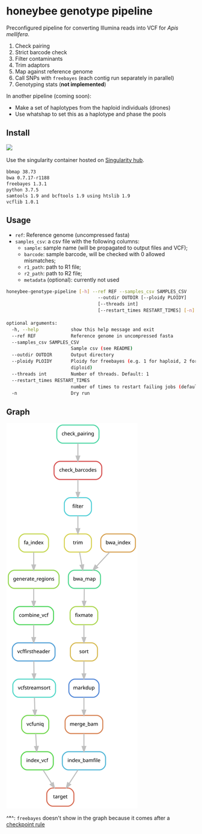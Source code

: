 # honeybee genotype pipeline

Preconfigured pipeline for converting Illumina reads into VCF for *Apis mellifera*.

1. Check pairing
2. Strict barcode check 
3. Filter contaminants
4. Trim adaptors
5. Map against reference genome
6. Call SNPs with `freebayes` (each contig run separately in parallel)
7. Genotyping stats (**not implemented**)

In another pipeline (coming soon):

- Make a set of haplotypes from the haploid individuals (drones)
- Use whatshap to set this as a haplotype and phase the pools

## Install

[![](https://www.singularity-hub.org/static/img/hosted-singularity--hub-%23e32929.svg)](https://singularity-hub.org/collections/3839)

Use the singularity container hosted on [Singularity hub](https://singularity-hub.org/collections/3839).

```
bbmap 38.73
bwa 0.7.17-r1188
freebayes 1.3.1
python 3.7.5
samtools 1.9 and bcftools 1.9 using htslib 1.9
vcflib 1.0.1
```

## Usage

- `ref`: Reference genome (uncompressed fasta)
- `samples_csv`: a csv file with the following columns:
    - `sample`: sample name (will be propagated to output files and VCF);
    - `barcode`: sample barcode, will be checked with 0 allowed mismatches;
    - `r1_path`: path to R1 file;
    - `r2_path`: path to R2 file;
    - `metadata` (optional): currently not used

```bash
honeybee-genotype-pipeline [-h] --ref REF --samples_csv SAMPLES_CSV
                                  --outdir OUTDIR [--ploidy PLOIDY]
                                  [--threads int]
                                  [--restart_times RESTART_TIMES] [-n]

optional arguments:
  -h, --help            show this help message and exit
  --ref REF             Reference genome in uncompressed fasta
  --samples_csv SAMPLES_CSV
                        Sample csv (see README)
  --outdir OUTDIR       Output directory
  --ploidy PLOIDY       Ploidy for freebayes (e.g. 1 for haploid, 2 for
                        diploid)
  --threads int         Number of threads. Default: 1
  --restart_times RESTART_TIMES
                        number of times to restart failing jobs (default 0)
  -n                    Dry run

```

## Graph

![](graph.svg)

^*^: `freebayes` doesn't show in the graph because it comes after a [checkpoint rule](https://snakemake.readthedocs.io/en/stable/snakefiles/rules.html#data-dependent-conditional-execution)
